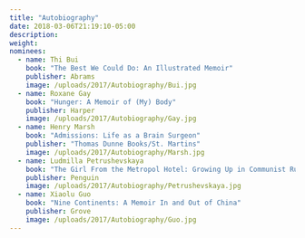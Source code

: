 ```yaml
---
title: "Autobiography"
date: 2018-03-06T21:19:10-05:00
description:
weight: 
nominees:
  - name: Thi Bui
    book: "The Best We Could Do: An Illustrated Memoir"
    publisher: Abrams
    image: /uploads/2017/Autobiography/Bui.jpg
  - name: Roxane Gay
    book: "Hunger: A Memoir of (My) Body"
    publisher: Harper
    image: /uploads/2017/Autobiography/Gay.jpg    
  - name: Henry Marsh
    book: "Admissions: Life as a Brain Surgeon"
    publisher: "Thomas Dunne Books/St. Martins"
    image: /uploads/2017/Autobiography/Marsh.jpg
  - name: Ludmilla Petrushevskaya 
    book: "The Girl From the Metropol Hotel: Growing Up in Communist Russia, translated by Anna Summers"
    publisher: Penguin
    image: /uploads/2017/Autobiography/Petrushevskaya.jpg   
  - name: Xiaolu Guo 
    book: "Nine Continents: A Memoir In and Out of China"
    publisher: Grove
    image: /uploads/2017/Autobiography/Guo.jpg
---
```

